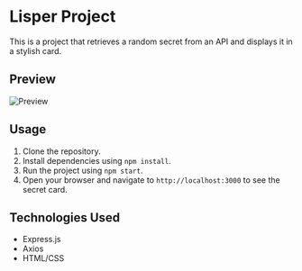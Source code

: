 # Lisper Project

This is a project that retrieves a random secret from an API and displays it in a stylish card.

## Preview

![Preview](images/preview.png)

## Usage

1. Clone the repository.
2. Install dependencies using `npm install`.
3. Run the project using `npm start`.
4. Open your browser and navigate to `http://localhost:3000` to see the secret card.

## Technologies Used

- Express.js
- Axios
- HTML/CSS


